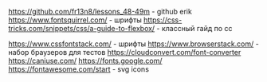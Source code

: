 https://github.com/fr13n8/lessons_48-49m - github erik
https://www.fontsquirrel.com/ - шрифты
https://css-tricks.com/snippets/css/a-guide-to-flexbox/ - классный гайд по сс

https://www.cssfontstack.com/ - шрифты
https://www.browserstack.com/ - набор браузеров для тестов
https://cloudconvert.com/font-converter
https://caniuse.com/
https://fonts.google.com/
https://fontawesome.com/start - svg icons
